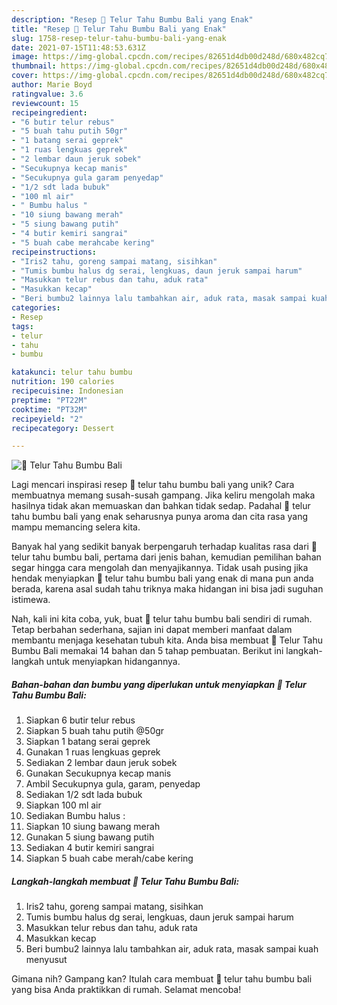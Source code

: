```yaml
---
description: "Resep 📑 Telur Tahu Bumbu Bali yang Enak"
title: "Resep 📑 Telur Tahu Bumbu Bali yang Enak"
slug: 1758-resep-telur-tahu-bumbu-bali-yang-enak
date: 2021-07-15T11:48:53.631Z
image: https://img-global.cpcdn.com/recipes/82651d4db00d248d/680x482cq70/telur-tahu-bumbu-bali-foto-resep-utama.jpg
thumbnail: https://img-global.cpcdn.com/recipes/82651d4db00d248d/680x482cq70/telur-tahu-bumbu-bali-foto-resep-utama.jpg
cover: https://img-global.cpcdn.com/recipes/82651d4db00d248d/680x482cq70/telur-tahu-bumbu-bali-foto-resep-utama.jpg
author: Marie Boyd
ratingvalue: 3.6
reviewcount: 15
recipeingredient:
- "6 butir telur rebus"
- "5 buah tahu putih 50gr"
- "1 batang serai geprek"
- "1 ruas lengkuas geprek"
- "2 lembar daun jeruk sobek"
- "Secukupnya kecap manis"
- "Secukupnya gula garam penyedap"
- "1/2 sdt lada bubuk"
- "100 ml air"
- " Bumbu halus "
- "10 siung bawang merah"
- "5 siung bawang putih"
- "4 butir kemiri sangrai"
- "5 buah cabe merahcabe kering"
recipeinstructions:
- "Iris2 tahu, goreng sampai matang, sisihkan"
- "Tumis bumbu halus dg serai, lengkuas, daun jeruk sampai harum"
- "Masukkan telur rebus dan tahu, aduk rata"
- "Masukkan kecap"
- "Beri bumbu2 lainnya lalu tambahkan air, aduk rata, masak sampai kuah menyusut"
categories:
- Resep
tags:
- telur
- tahu
- bumbu

katakunci: telur tahu bumbu 
nutrition: 190 calories
recipecuisine: Indonesian
preptime: "PT22M"
cooktime: "PT32M"
recipeyield: "2"
recipecategory: Dessert

---
```



![📑 Telur Tahu Bumbu Bali](https://img-global.cpcdn.com/recipes/82651d4db00d248d/680x482cq70/telur-tahu-bumbu-bali-foto-resep-utama.jpg)

Lagi mencari inspirasi resep 📑 telur tahu bumbu bali yang unik? Cara membuatnya memang susah-susah gampang. Jika keliru mengolah maka hasilnya tidak akan memuaskan dan bahkan tidak sedap. Padahal 📑 telur tahu bumbu bali yang enak seharusnya punya aroma dan cita rasa yang mampu memancing selera kita.



Banyak hal yang sedikit banyak berpengaruh terhadap kualitas rasa dari 📑 telur tahu bumbu bali, pertama dari jenis bahan, kemudian pemilihan bahan segar hingga cara mengolah dan menyajikannya. Tidak usah pusing jika hendak menyiapkan 📑 telur tahu bumbu bali yang enak di mana pun anda berada, karena asal sudah tahu triknya maka hidangan ini bisa jadi suguhan istimewa.


Nah, kali ini kita coba, yuk, buat 📑 telur tahu bumbu bali sendiri di rumah. Tetap berbahan sederhana, sajian ini dapat memberi manfaat dalam membantu menjaga kesehatan tubuh kita. Anda bisa membuat 📑 Telur Tahu Bumbu Bali memakai 14 bahan dan 5 tahap pembuatan. Berikut ini langkah-langkah untuk menyiapkan hidangannya.

<!--inarticleads1-->

##### Bahan-bahan dan bumbu yang diperlukan untuk menyiapkan 📑 Telur Tahu Bumbu Bali:

1. Siapkan 6 butir telur rebus
1. Siapkan 5 buah tahu putih @50gr
1. Siapkan 1 batang serai geprek
1. Gunakan 1 ruas lengkuas geprek
1. Sediakan 2 lembar daun jeruk sobek
1. Gunakan Secukupnya kecap manis
1. Ambil Secukupnya gula, garam, penyedap
1. Sediakan 1/2 sdt lada bubuk
1. Siapkan 100 ml air
1. Sediakan  Bumbu halus :
1. Siapkan 10 siung bawang merah
1. Gunakan 5 siung bawang putih
1. Sediakan 4 butir kemiri sangrai
1. Siapkan 5 buah cabe merah/cabe kering




<!--inarticleads2-->

##### Langkah-langkah membuat 📑 Telur Tahu Bumbu Bali:

1. Iris2 tahu, goreng sampai matang, sisihkan
1. Tumis bumbu halus dg serai, lengkuas, daun jeruk sampai harum
1. Masukkan telur rebus dan tahu, aduk rata
1. Masukkan kecap
1. Beri bumbu2 lainnya lalu tambahkan air, aduk rata, masak sampai kuah menyusut




Gimana nih? Gampang kan? Itulah cara membuat 📑 telur tahu bumbu bali yang bisa Anda praktikkan di rumah. Selamat mencoba!
